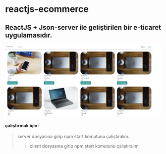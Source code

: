 # reactjs-ecommerce

## ReactJS + Json-server ile geliştirilen bir e-ticaret uygulamasıdır. 

![main page.](/client/pic.png "This is a sample image.")

#### çalıştırmak için:


> server dosyasına girip npm start komutunu çalıştıralım.
>> client dosyasına girip npm start komutunu çalıştıralım

